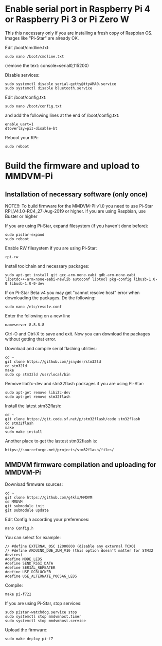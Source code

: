 # Enable serial port in Raspberry Pi 4 or Raspberry Pi 3 or Pi Zero W

This this necessary only if you are installing a fresh copy of Raspbian OS. Images like "Pi-Star" are already OK.

Edit /boot/cmdline.txt:

    sudo nano /boot/cmdline.txt

(remove the text: console=serial0,115200)

Disable services:

    sudo systemctl disable serial-getty@ttyAMA0.service
    sudo systemctl disable bluetooth.service

Edit /boot/config.txt:

    sudo nano /boot/config.txt

and add the following lines at the end of /boot/config.txt:

    enable_uart=1
    dtoverlay=pi3-disable-bt

Reboot your RPi:

    sudo reboot

# Build the firmware and upload to MMDVM-Pi

## Installation of necessary software (only once)

NOTE!!: To build firmware for the MMDVM-Pi v1.0 you need to use Pi-Star RPi_V4.1.0-RC4_27-Aug-2019 or higher. If you are using Raspbian, use Buster or higher

If you are using Pi-Star, expand filesystem (if you haven't done before):

    sudo pistar-expand
    sudo reboot

Enable RW filesystem if you are using Pi-Star:

    rpi-rw

Install toolchain and necessary packages:

    sudo apt-get install git gcc-arm-none-eabi gdb-arm-none-eabi libstdc++-arm-none-eabi-newlib autoconf libtool pkg-config libusb-1.0-0 libusb-1.0-0-dev

If on Pi-Star Beta v4 you may get "cannot resolve host" error when downloading the packages. Do the following:

    sudo nano /etc/resolv.conf

Enter the following on a new line

    nameserver 8.8.8.8

Ctrl-O and Ctrl-X to save and exit. Now you can download the packages without getting that error.

Download and compile serial flashing utilities:

    cd ~
    git clone https://github.com/jsnyder/stm32ld
    cd stm32ld
    make
    sudo cp stm32ld /usr/local/bin

Remove libi2c-dev and stm32flash packages if you are using Pi-Star:

    sudo apt-get remove libi2c-dev
    sudo apt-get remove stm32flash

Install the latest stm32flash:

    cd ~
    git clone https://git.code.sf.net/p/stm32flash/code stm32flash
    cd stm32flash
    make
    sudo make install

Another place to get the lastest stm32flash is:

    https://sourceforge.net/projects/stm32flash/files/

## MMDVM firmware compilation and uploading for MMDVM-Pi

Download firmware sources:

    cd ~
    git clone https://github.com/g4klx/MMDVM
    cd MMDVM
    git submodule init
    git submodule update

Edit Config.h according your preferences:

    nano Config.h

You can select for example:

    // #define EXTERNAL_OSC 12000000 (disable any external TCXO)
    // #define ARDUINO_DUE_ZUM_V10 (this option doesn't matter for STM32 devices)
    #define MODE_LEDS
    #define SEND_RSSI_DATA
    #define SERIAL_REPEATER
    #define USE_DCBLOCKER
    #define USE_ALTERNATE_POCSAG_LEDS

Compile:

    make pi-f722

If you are using Pi-Star, stop services:

    sudo pistar-watchdog.service stop
    sudo systemctl stop mmdvmhost.timer
    sudo systemctl stop mmdvmhost.service

Upload the firmware:

    sudo make deploy-pi-f7

